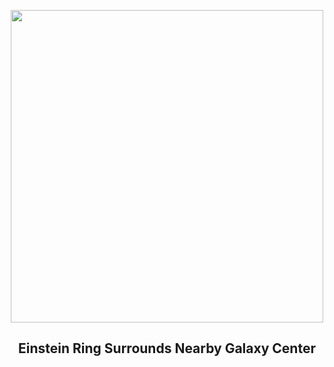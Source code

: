 
<p align="center"><img src="https://apod.nasa.gov/apod/image/2502/ClusterRing_Euclid_960.jpg" width="500" height="500"></p>
<h2 align="center"> Einstein Ring Surrounds Nearby Galaxy Center </h2>
